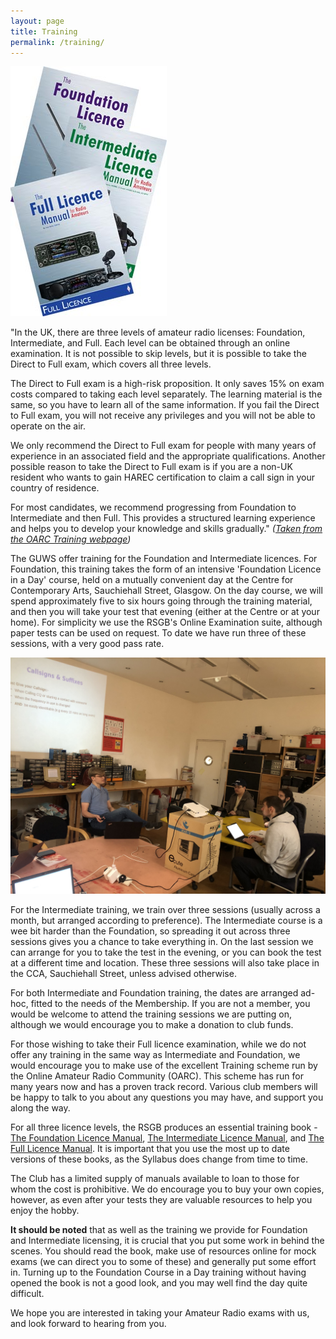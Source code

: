 ```yaml
---
layout: page
title: Training
permalink: /training/
---
```

![Training books](/images/Train_Bd.jpg)

"In the UK, there are three levels of amateur radio licenses: Foundation, Intermediate, and Full. Each level can be obtained through an online examination. It is not possible to skip levels, but it is possible to take the Direct to Full exam, which covers all three levels.

The Direct to Full exam is a high-risk proposition. It only saves 15% on exam costs compared to taking each level separately. The learning material is the same, so you have to learn all of the same information. If you fail the Direct to Full exam, you will not receive any privileges and you will not be able to operate on the air.

We only recommend the Direct to Full exam for people with many years of experience in an associated field and the appropriate qualifications. Another possible reason to take the Direct to Full exam is if you are a non-UK resident who wants to gain HAREC certification to claim a call sign in your country of residence.

For most candidates, we recommend progressing from Foundation to Intermediate and then Full. This provides a structured learning experience and helps you to develop your knowledge and skills gradually."
*([Taken from the OARC Training webpage](https://www.oarc.uk/training))*

The GUWS offer training for the Foundation and Intermediate licences. For Foundation, this training takes the form of an intensive 'Foundation Licence in a Day' course, held on a mutually convenient day at the Centre for Contemporary Arts, Sauchiehall Street, Glasgow. On the day course, we will spend approximately five to six hours going through the training material, and then you will take your test that evening (either at the Centre or at your home). For simplicity we use the RSGB's Online Examination suite, although paper tests can be used on request. To date we have run three of these sessions, with a very good pass rate.

![Training session](/images/training/1.jpg)

For the Intermediate training, we train over three sessions (usually across a month, but arranged according to preference). The Intermediate course is a wee bit harder than the Foundation, so spreading it out across three sessions gives you a chance to take everything in. On the last session we can arrange for you to take the test in the evening, or you can book the test at a different time and location. These three sessions will also take place in the CCA, Sauchiehall Street, unless advised otherwise.

For both Intermediate and Foundation training, the dates are arranged ad-hoc, fitted to the needs of the Membership. If you are not a member, you would be welcome to attend the training sessions we are putting on, although we would encourage you to make a donation to club funds.

For those wishing to take their Full licence examination, while we do not offer any training in the same way as Intermediate and Foundation, we would encourage you to make use of the excellent Training scheme run by the Online Amateur Radio Community (OARC). This scheme has run for many years now and has a proven track record. Various club members will be happy to talk to you about any questions you may have, and support you along the way.

For all three licence levels, the RSGB produces an essential training book - [The Foundation Licence Manual](https://www.rsgbshop.org/acatalog/The-Foundation-Licence-Manual-1711.html#SID=19), [The Intermediate Licence Manual](https://www.rsgbshop.org/acatalog/The-Intermediate-Licence-Manual-1707.html#SID=19), and [The Full Licence Manual](https://www.rsgbshop.org/acatalog/The-Full-Licence-Manual-1659.html#SID=19). It is important that you use the most up to date versions of these books, as the Syllabus does change from time to time.

The Club has a limited supply of manuals available to loan to those for whom the cost is prohibitive. We do encourage you to buy your own copies, however, as even after your tests they are valuable resources to help you enjoy the hobby.

**It should be noted** that as well as the training we provide for Foundation and Intermediate licensing, it is crucial that you put some work in behind the scenes. You should read the book, make use of resources online for mock exams (we can direct you to some of these) and generally put some effort in. Turning up to the Foundation Course in a Day training without having opened the book is not a good look, and you may well find the day quite difficult.

We hope you are interested in taking your Amateur Radio exams with us, and look forward to hearing from you.
